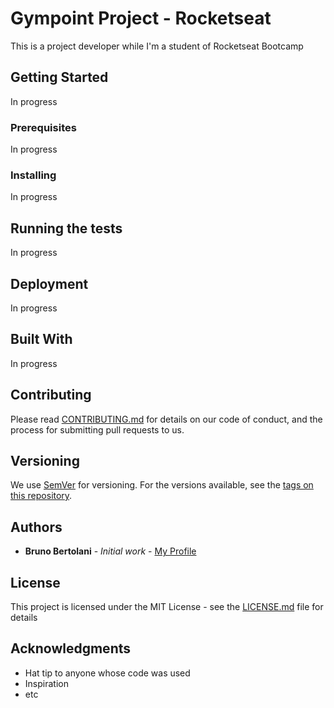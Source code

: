 # Gympoint Project - Rocketseat

This is a project developer while I'm a student of Rocketseat Bootcamp

## Getting Started

In progress

### Prerequisites

In progress

### Installing

In progress

## Running the tests

In progress

## Deployment

In progress

## Built With

In progress

## Contributing

Please read [CONTRIBUTING.md](https://gist.github.com/PurpleBooth/b24679402957c63ec426) for details on our code of conduct, and the process for submitting pull requests to us.

## Versioning

We use [SemVer](http://semver.org/) for versioning. For the versions available, see the [tags on this repository](https://github.com/your/project/tags).

## Authors

* **Bruno Bertolani** - *Initial work* - [My Profile](https://github.com/bbertolani)

## License

This project is licensed under the MIT License - see the [LICENSE.md](LICENSE.md) file for details

## Acknowledgments

* Hat tip to anyone whose code was used
* Inspiration
* etc
